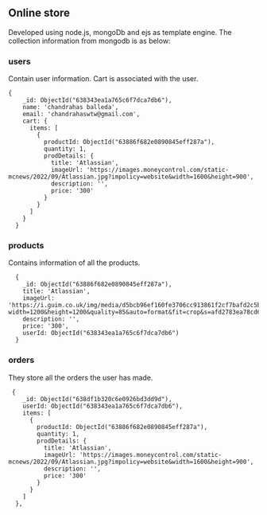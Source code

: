 ## Online store

Developed using node.js, mongoDb and ejs as template engine. The collection information from mongodb is as below:

### users

Contain user information. Cart is associated with the user.

```
{
    _id: ObjectId("638343ea1a765c6f7dca7db6"),
    name: 'chandrahas balleda',
    email: 'chandrahaswtw@gmail.com',
    cart: {
      items: [
        {
          productId: ObjectId("63886f682e0890845eff287a"),
          quantity: 1,
          prodDetails: {
            title: 'Atlassian',
            imageUrl: 'https://images.moneycontrol.com/static-mcnews/2022/09/Atlassian.jpg?impolicy=website&width=1600&height=900',
            description: '',
            price: '300'
          }
        }
      ]
    }
  }
```

### products

Contains information of all the products.

```
  {
    _id: ObjectId("63886f682e0890845eff287a"),
    title: 'Atlassian',
    imageUrl: 'https://i.guim.co.uk/img/media/d5bcb96ef160fe3706cc913861f2cf7bafd2c5b1/83_310_3368_2022/master/3368.jpg?width=1200&height=1200&quality=85&auto=format&fit=crop&s=afd2783ea78cd66bf61361f385c21cca',
    description: '',
    price: '300',
    userId: ObjectId("638343ea1a765c6f7dca7db6")
  }
```

### orders

They store all the orders the user has made.

```
 {
    _id: ObjectId("638df1b320c6e0926bd3dd9d"),
    userId: ObjectId("638343ea1a765c6f7dca7db6"),
    items: [
      {
        productId: ObjectId("63886f682e0890845eff287a"),
        quantity: 1,
        prodDetails: {
          title: 'Atlassian',
          imageUrl: 'https://images.moneycontrol.com/static-mcnews/2022/09/Atlassian.jpg?impolicy=website&width=1600&height=900',
          description: '',
          price: '300'
        }
      }
    ]
  },
```

